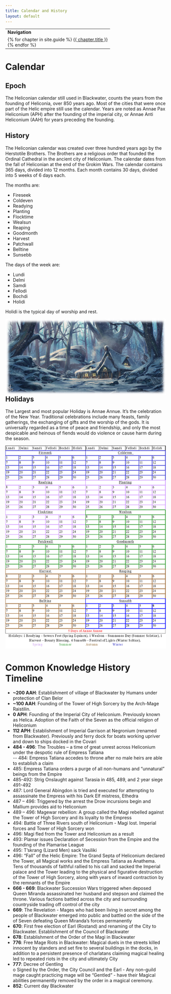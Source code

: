 ```yaml
---
title: Calendar and History
layout: default
---
```

<table>
  <tr><td><b>Navigation</b></td></tr>
  <tr><td>
{% for chapter in site.guide %}
  <a href="{{ chapter.url | relative_url }}">{{ chapter.title }}</a><br>
{% endfor %}  
    </td></tr></table>  

# Calendar  	

## Epoch
The Heliconian calendar still used in Blackwater, counts the years from the founding of Heliconia, over 850 years ago.  Most of the cities that were once part of the Helic empire still use the calendar.  Years are noted as Annae Pax Heliconium (APH) after the founding of the imperial city, or Annae Anti Heliconium (AAH) for years preceding the founding.  

## History  
The Heliconian calendar was created over three hundred years ago by the Herstotile Brothers. The Brothers are a religious order that founded the Ordinal Cathedral in the ancient city of Heliconium. The calendar dates from the fall of Heliconian at the end of the Grokim Wars. The calendar contains 365 days, divided into 12 months. Each month contains 30 days, divided into 5 weeks of 6 days each.   

The months are: 
- Fireseek  
- Coldeven  
- Readying  
- Planting  
- Flocktime  
- Wealsun  
- Reaping  
- Goodmonth  
- Harvest  
- Patchwall  
- Belltine  
- Sunsebb  

The days of the week are:  
- Lundi  
- Delmi  
- Samdi  
- Fellodi  
- Bochdi  
- Holidi 

Holidi is the typical day of worship and rest.   

<img align="right" src="../images/Winter House.jpg">  

## Holidays  
The Largest and most popular Holiday is Annae Annue. It’s the celebration of the New Year. Traditional celebrations include many feasts, family gatherings, the exchanging of gifts and the worship of the gods.  It is universally regarded as a time of peace and friendship, and only the most despicable and heinous of fiends would do violence or cause harm during the season.  

<img src="../images/Calendar.png">  

# Common Knowledge History Timeline  
-	**~200 AAH**: Establishment of village of Blackwater by Humans under protection of Clan Belor   
-	**~100 AAH**: Founding of the Tower of High Sorcery by the Arch-Mage Raistilin.   
-	**0 APH**: Founding of the Imperial City of Heliconium. Previously known as Helica. Adoption of the Faith of the Seven as the official religion of Heliconium  
-	**112 APH**: Establishment of Imperial Garrison at Negronium (renamed from Blackwater). Previously and ferry dock for boats working upriver and down to ships docked in the Covari  
-	**484 - 496**: The Troubles – a time of great unrest across Heliconium under the despotic rule of Empress Tatiana  
--	484: Empress Tatiana accedes to throne after no male heirs are able to establish a claim  
  -	485: Empress Tatiana orders a purge of all non-humans and “unnatural” beings from the Empire  
  -	485-492: Strig Onslaught against Tarasia in 485, 489, and 2 year siege 491-492  
  -	487: Lord General Abingdon is tried and executed for attempting to assassinate the Empress with his Dark Elf mistress, Ethedra  
  -	487 – 496: Triggered by the arrest the Drow incursions begin and Mallium provides aid to Heliconium  
  -	489 – 496: Magewar rebellion:  A group called the Magi rebelled against the Tower of High Sorcery and its loyalty to the Empress  
   -	494: Battle of Three Rivers south of Heliconium - Magi lost.  Imperial forces and Tower of High Sorcery won  
   -	496: Magi fled from the Tower and Heliconium as a result  
  -	493: Plamar issues Declaration of Secession from the Empire and the founding of the Plamarise League  
  -	495: T’skrang (Lizard Men) sack Vasiliki  
  -	496: “Fall” of the Helic Empire: The Grand Septa of Heliconium declared the Tower, all Magical works and the Empress Tatiana as Anathema.  Tens of thousands of faithful rallied to his call and sacked the Imperial palace and the Tower leading to the physical and figurative destruction of the Tower of High Sorcery, along with years of inward contraction by the remnants of the Empire  
-	**666 - 669**: Blackwater Succession Wars triggered when deposed Queen Miranda assassinated her husband and stepson and claimed the throne.  Various factions battled across the city and surrounding countryside trading off control of the city  
-	**669**: The Revelation - Mages who had been living in secret among the people of Blackwater emerged into public and battled on the side of the of Seven defeating Queen Miranda’s forces permanently    
-	**670**: First free election of Earl (Rostand) and renaming of the City to Blackwater.  Establishment of the Council of Blackwater  
-	**678**: Establishment of the Order of the Magi in Blackwater  
-	**776**: Free Mage Riots in Blackwater: Magical duels in the streets killed innocent by standers and set fire to several buildings in the docks, in addition to a persistent presence of charlatans claiming magical healing led to repeated riots in the city and ultimately City   
-	**777**: Decree of Gentling  
o	Signed by the Order, the City Council and the Earl - Any non-guild mage caught practicing mage will be “Gentled” - have their Magical abilities permanently removed by the order in a magical ceremony.  
-	**852**: Current day Blackwater  


